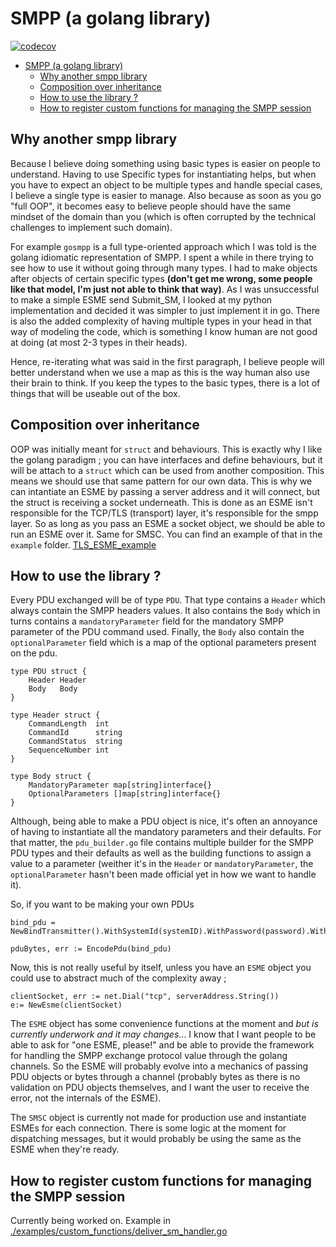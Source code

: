 SMPP (a golang library)
=======================

[![codecov](https://codecov.io/gh/elafontaine/smpp/branch/master/graph/badge.svg?token=5A5N54FX17)](https://codecov.io/gh/elafontaine/smpp)


- [SMPP (a golang library)](#smpp-a-golang-library)
  - [Why another smpp library](#why-another-smpp-library)
  - [Composition over inheritance](#composition-over-inheritance)
  - [How to use the library ?](#how-to-use-the-library-)
  - [How to register custom functions for managing the SMPP session](#how-to-register-custom-functions-for-managing-the-smpp-session)


Why another smpp library
-------------
Because I believe doing something using basic types is easier on people to understand. Having to use Specific types for
instantiating helps, but when you have to expect an object to be multiple types and handle special cases, I believe a
single type is easier to manage. Also because as soon as you go "full OOP", it becomes easy to believe people should
have the same mindset of the domain than you (which is often corrupted by the technical challenges to implement such
domain).

For example `gosmpp` is a full type-oriented approach which I was told is the golang idiomatic representation of SMPP. I
spent a while in there trying to see how to use it without going through many types. I had to make objects after objects
of certain specific types **(don't get me wrong, some people like that model, I'm just not able to think that way)**. As I was unsuccessful to make
a simple ESME send Submit_SM, I looked at my python implementation and decided it was simpler to just implement it in
go. There is also the added complexity of having multiple types in your head in that way of modeling the code, which is
something I know human are not good at doing (at most 2-3 types in their heads).

Hence, re-iterating what was said in the first paragraph, I believe people will better understand when we use a map as
this is the way human also use their brain to think. If you keep the types to the basic types, there is a lot of things
that will be useable out of the box.

Composition over inheritance
----------------------------

OOP was initially meant for `struct` and behaviours.  This is exactly why I like the 
golang paradigm ; you can have interfaces and define behaviours, but it will be 
attach to a `struct` which can be used from another composition.  This means we should 
use that same pattern for our own data.  This is why we can intantiate an ESME by passing
a server address and it will connect, but the struct is receiving a socket underneath.  This is done as an ESME 
isn't responsible for the TCP/TLS (transport) layer, it's responsible for the smpp layer.  So as long as you pass an ESME a socket object, we should be able to run an ESME over it.  Same for SMSC.  You can find an example of that in the `example` folder. [TLS_ESME_example](examples/tls_esme_usage/tls_esme_usage.go)


How to use the library ?
---------------

Every PDU exchanged will be of type `PDU`. That type contains a `Header` which always contain the SMPP headers values.
It also contains the `Body` which in turns contains a `mandatoryParameter` field for the mandatory SMPP parameter of the PDU command used. Finally, the `Body`
also contain the `optionalParameter` field which is a map of the optional parameters present on the pdu.

```
type PDU struct {
	Header Header
	Body   Body
}

type Header struct {
	CommandLength  int
	CommandId      string
	CommandStatus  string
	SequenceNumber int
}

type Body struct {
	MandatoryParameter map[string]interface{}
	OptionalParameters []map[string]interface{}
}

```

Although, being able to make a PDU object is nice, it's often an annoyance of having to instantiate all the mandatory parameters and their defaults.  For that matter, the `pdu_builder.go` file contains multiple builder for the SMPP PDU types and their defaults as well as the building functions to assign a value to a parameter (weither it's in the `Header` or `mandatoryParameter`,  the `optionalParameter` hasn't been made official yet in how we want to handle it).

So, if you want to be making your own PDUs
```
bind_pdu = NewBindTransmitter().WithSystemId(systemID).WithPassword(password).WithSequenceNumber(sequence_number)

pduBytes, err := EncodePdu(bind_pdu)
```

Now, this is not really useful by itself, unless you have an `ESME` object you could use to abstract much of the complexity away ; 

```
clientSocket, err := net.Dial("tcp", serverAddress.String())
e:= NewEsme(clientSocket)

```
The `ESME` object has some convenience functions at the moment and *but is currently underwork and it may changes*... 
I know that I want people to be able to ask for "one ESME, please!" and be able to provide the framework 
for handling the SMPP exchange protocol value through the golang channels.  So the ESME will probably evolve 
into a mechanics of passing PDU objects or bytes through a channel (probably bytes as there is no validation
on PDU objects themselves, and I want the user to receive the error, not the internals of the ESME).

The `SMSC` object is currently not made for production use and instantiate ESMEs for each connection.  There is some
logic at the moment for dispatching messages, but it would probably be using the same as the ESME when they're ready.

How to register custom functions for managing the SMPP session
--------------------------------------------------------------

Currently being worked on.
Example in [./examples/custom_functions/deliver_sm_handler.go](examples/custom_functions/deliver_sm_handler.go)

